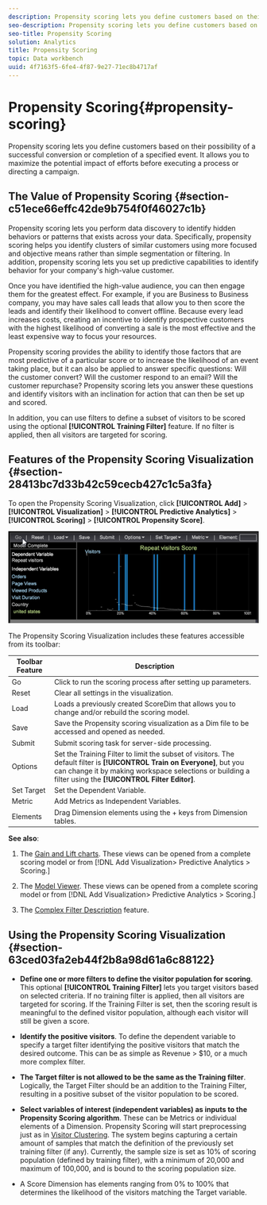 ```yaml
---
description: Propensity scoring lets you define customers based on their possibility of a successful conversion or completion of a specified event. It allows you to maximize the potential impact of efforts before executing a process or directing a campaign.
seo-description: Propensity scoring lets you define customers based on their possibility of a successful conversion or completion of a specified event. It allows you to maximize the potential impact of efforts before executing a process or directing a campaign.
seo-title: Propensity Scoring
solution: Analytics
title: Propensity Scoring
topic: Data workbench
uuid: 4f7163f5-6fe4-4f87-9e27-71ec8b4717af
---
```


# Propensity Scoring{#propensity-scoring}

Propensity scoring lets you define customers based on their possibility of a successful conversion or completion of a specified event. It allows you to maximize the potential impact of efforts before executing a process or directing a campaign.

## The Value of Propensity Scoring {#section-c51ece66effc42de9b754f0f46027c1b}

Propensity scoring lets you perform data discovery to identify hidden behaviors or patterns that exists across your data. Specifically, propensity scoring helps you identify clusters of similar customers using more focused and objective means rather than simple segmentation or filtering. In addition, propensity scoring lets you set up predictive capabilities to identify behavior for your company's high-value customer.

Once you have identified the high-value audience, you can then engage them for the greatest effect. For example, if you are Business to Business company, you may have sales call leads that allow you to then score the leads and identify their likelihood to convert offline. Because every lead increases costs, creating an incentive to identify prospective customers with the highest likelihood of converting a sale is the most effective and the least expensive way to focus your resources.

Propensity scoring provides the ability to identify those factors that are most predictive of a particular score or to increase the likelihood of an event taking place, but it can also be applied to answer specific questions: Will the customer convert? Will the customer respond to an email? Will the customer repurchase? Propensity scoring lets you answer these questions and identify visitors with an inclination for action that can then be set up and scored.

In addition, you can use filters to define a subset of visitors to be scored using the optional **[!UICONTROL Training Filter]** feature. If no filter is applied, then all visitors are targeted for scoring.

## Features of the Propensity Scoring Visualization {#section-28413bc7d33b42c59cecb427c1c5a3fa}

To open the Propensity Scoring Visualization, click **[!UICONTROL Add]** > **[!UICONTROL Visualization]** > **[!UICONTROL Predictive Analytics]** > **[!UICONTROL Scoring]** > **[!UICONTROL Propensity Score]**.

![](assets/propensity_visualization_GO.png)

The Propensity Scoring Visualization includes these features accessible from its toolbar:  

|  Toolbar Feature  | Description  |
|---|---|
|  Go  | Click to run the scoring process after setting up parameters.  |
|  Reset  | Clear all settings in the visualization.  |
|  Load  | Loads a previously created ScoreDim that allows you to change and/or rebuild the scoring model.  |
|  Save  | Save the Propensity scoring visualization as a Dim file to be accessed and opened as needed.  |
|  Submit  | Submit scoring task for server-side processing.  |
|  Options  |Set the Training Filter to limit the subset of visitors. The default filter is **[!UICONTROL Train on Everyone]**, but you can change it by making workspace selections or building a filter using the **[!UICONTROL Filter Editor]**.  |
|  Set Target  | Set the Dependent Variable.  |
|  Metric  | Add Metrics as Independent Variables.  |
|  Elements  | Drag Dimension elements using the <Ctrl> + <Alt> keys from Dimension tables.  |

**See also**:

1. The [Gain and Lift charts](../../../../home/c-get-started/c-analysis-vis/c-visitor-propensity/c-propensity-gain-lift-chart.md#concept-0d049f6baf534f7fb97f271843ba6c4a). These views can be opened from a complete scoring model or from [!DNL Add Visualization> Predictive Analytics > Scoring.] 

1. The [Model Viewer](../../../../home/c-get-started/c-analysis-vis/c-visitor-propensity/c-propensity-model-viewer.md#concept-d4fdf4b335c04b0ea07e70ab9a7ce9dd). These views can be opened from a complete scoring model or from [!DNL Add Visualization> Predictive Analytics > Scoring.] 

1. The [Complex Filter Description](../../../../home/c-get-started/c-analysis-vis/c-visitor-propensity/c-propensity-complex-filter.md#concept-f9c55e54837f4b5995a00bc950ce5dff) feature.

## Using the Propensity Scoring Visualization {#section-63ced03fa2eb44f2b8a98d61a6c88122}

* **Define one or more filters to define the visitor population for scoring**. This optional **[!UICONTROL Training Filter]** lets you target visitors based on selected criteria. If no training filter is applied, then all visitors are targeted for scoring. If the Training Filter is set, then the scoring result is meaningful to the defined visitor population, although each visitor will still be given a score. 

* **Identify the positive visitors**. To define the dependent variable to specify a target filter identifying the positive visitors that match the desired outcome. This can be as simple as Revenue > $10, or a much more complex filter. 
* **The Target filter is not allowed to be the same as the Training filter**. Logically, the Target Filter should be an addition to the Training Filter, resulting in a positive subset of the visitor population to be scored. 
* **Select variables of interest (independent variables) as inputs to the Propensity Scoring algorithm**. These can be Metrics or individual elements of a Dimension. Propensity Scoring will start preprocessing just as in [Visitor Clustering](../../../../home/c-get-started/c-analysis-vis/c-visitor-cluster/c-visitor-cluster.md#concept-1c2406ef7b284a56a02daa38eaa2e73d). The system begins capturing a certain amount of samples that match the definition of the previously set training filter (if any). Currently, the sample size is set as 10% of scoring population (defined by training filter), with a minimum of 20,000 and maximum of 100,000, and is bound to the scoring population size. 

* A Score Dimension has elements ranging from 0% to 100% that determines the likelihood of the visitors matching the Target variable.

